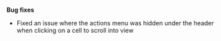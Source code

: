 **Bug fixes**

- Fixed an issue where the actions menu was hidden under the header when clicking on a cell to scroll into view
